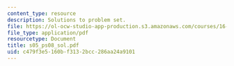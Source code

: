 ```yaml
---
content_type: resource
description: Solutions to problem set.
file: https://ol-ocw-studio-app-production.s3.amazonaws.com/courses/16-01-unified-engineering-i-ii-iii-iv-fall-2005-spring-2006/c479f3e5160bf3132bcc286aa24a9101_s05_ps08_sol.pdf
file_type: application/pdf
resourcetype: Document
title: s05_ps08_sol.pdf
uid: c479f3e5-160b-f313-2bcc-286aa24a9101
---
```

